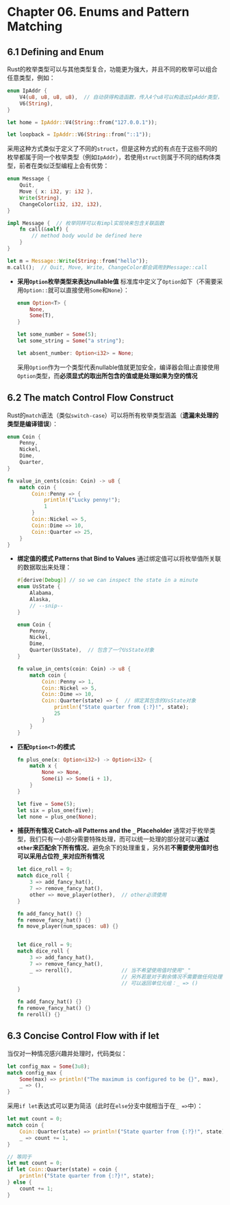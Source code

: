 # Chapter 06. Enums and Pattern Matching

## 6.1 Defining and Enum

Rust的枚举类型可以与其他类型复合，功能更为强大，并且不同的枚举可以组合任意类型，例如：

```rust
enum IpAddr {
    V4(u8, u8, u8, u8),  // 自动获得构造函数，传入4个u8可以构造出IpAddr类型，V4更像是一个函数
    V6(String),
}

let home = IpAddr::V4(String::from("127.0.0.1"));

let loopback = IpAddr::V6(String::from("::1"));
```

采用这种方式类似于定义了不同的`struct`，但是这种方式的有点在于这些不同的枚举都属于同一个枚举类型（例如`IpAddr`），若使用`struct`则属于不同的结构体类型，前者在类似泛型编程上会有优势：

```rust
enum Message {
    Quit,
    Move { x: i32, y: i32 },
    Write(String),
    ChangeColor(i32, i32, i32),
}

impl Message {  // 枚举同样可以有impl实现块来包含关联函数
    fn call(&self) {
        // method body would be defined here
    }
}

let m = Message::Write(String::from("hello"));
m.call();  // Quit, Move, Write, ChangeColor都会调用到Message::call
```

- **采用`Option`枚举类型来表达nullable值**
  标准库中定义了`Option`如下（不需要采用`Option::`就可以直接使用`Some`和`None`）：

    ```rust
    enum Option<T> {
        None,
        Some(T),
    }

    let some_number = Some(5);
    let some_string = Some("a string");

    let absent_number: Option<i32> = None;
    ```

  采用`Option`作为一个类型代表nullable值就更加安全，编译器会阻止直接使用`Option`类型，而**必须显式的取出所包含的值或是处理如果为空的情况**

## 6.2 The match Control Flow Construct

Rust的`match`语法（类似`switch-case`）可以将所有枚举类型涵盖（**遗漏未处理的类型是编译错误**）：

```rust
enum Coin {
    Penny,
    Nickel,
    Dime,
    Quarter,
}

fn value_in_cents(coin: Coin) -> u8 {
    match coin {
        Coin::Penny => {
            println!("Lucky penny!");
            1
        }
        Coin::Nickel => 5,
        Coin::Dime => 10,
        Coin::Quarter => 25,
    }
}
```

- **绑定值的模式 Patterns that Bind to Values**
  通过绑定值可以将枚举值所关联的数据取出来处理：

    ```rust
    #[derive(Debug)] // so we can inspect the state in a minute
    enum UsState {
        Alabama,
        Alaska,
        // --snip--
    }

    enum Coin {
        Penny,
        Nickel,
        Dime,
        Quarter(UsState),  // 包含了一个UsState对象
    }

    fn value_in_cents(coin: Coin) -> u8 {
        match coin {
            Coin::Penny => 1,
            Coin::Nickel => 5,
            Coin::Dime => 10,
            Coin::Quarter(state) => {  // 绑定其包含的UsState对象
                println!("State quarter from {:?}!", state);
                25
            }
        }
    }
    ```

- **匹配`Option<T>`的模式**
  
    ```rust
    fn plus_one(x: Option<i32>) -> Option<i32> {
        match x {
            None => None,
            Some(i) => Some(i + 1),
        }
    }

    let five = Some(5);
    let six = plus_one(five);
    let none = plus_one(None);
    ```

- **捕获所有情况 Catch-all Patterns and the `_` Placeholder**
  通常对于枚举类型，我们只有一小部分需要特殊处理，而可以统一处理的部分就可以**通过`other`来匹配余下所有情况**，避免余下的处理重复，另外若**不需要使用值时也可以采用占位符`_`来对应所有情况**

    ```rust
    let dice_roll = 9;
    match dice_roll {
        3 => add_fancy_hat(),
        7 => remove_fancy_hat(),
        other => move_player(other),  // other必须使用
    }

    fn add_fancy_hat() {}
    fn remove_fancy_hat() {}
    fn move_player(num_spaces: u8) {}


    let dice_roll = 9;
    match dice_roll {
        3 => add_fancy_hat(),
        7 => remove_fancy_hat(),
        _ => reroll(),                // 当不希望使用值时使用"_"
                                      // 另外若是对于剩余情况不需要做任何处理
                                      // 可以返回单位元组：_ => ()
    }

    fn add_fancy_hat() {}
    fn remove_fancy_hat() {}
    fn reroll() {}
    ```

## 6.3 Concise Control Flow with if let

当仅对一种情况感兴趣并处理时，代码类似：

```rust
let config_max = Some(3u8);
match config_max {
    Some(max) => println!("The maximum is configured to be {}", max),
    _ => (),
}
```

采用`if let`表达式可以更为简洁（此时在`else`分支中就相当于在`_ =>`中）：

```rust
let mut count = 0;
match coin {
    Coin::Quarter(state) => println!("State quarter from {:?}!", state),
    _ => count += 1,
}

// 等同于
let mut count = 0;
if let Coin::Quarter(state) = coin {
    println!("State quarter from {:?}!", state);
} else {
    count += 1;
}
```
